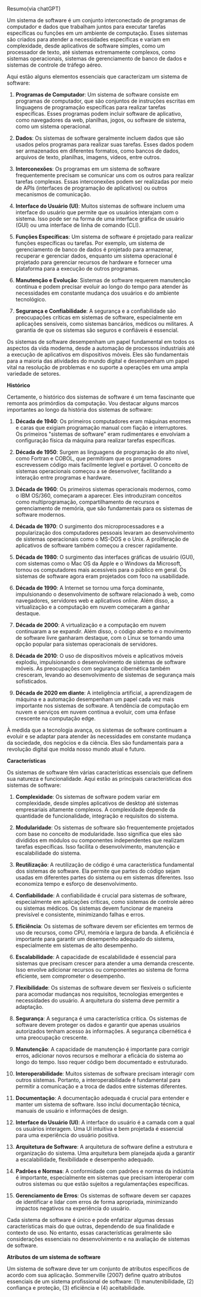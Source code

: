 Resumo(via chatGPT)

Um sistema de software é um conjunto interconectado de programas de computador e dados que trabalham juntos para executar tarefas específicas ou funções em um ambiente de computação. Esses sistemas são criados para atender a necessidades específicas e variam em complexidade, desde aplicativos de software simples, como um processador de texto, até sistemas extremamente complexos, como sistemas operacionais, sistemas de gerenciamento de banco de dados e sistemas de controle de tráfego aéreo.

Aqui estão alguns elementos essenciais que caracterizam um sistema de software:

1. **Programas de Computador**: Um sistema de software consiste em programas de computador, que são conjuntos de instruções escritas em linguagens de programação específicas para realizar tarefas específicas. Esses programas podem incluir software de aplicativo, como navegadores da web, planilhas, jogos, ou software de sistema, como um sistema operacional.

2. **Dados**: Os sistemas de software geralmente incluem dados que são usados pelos programas para realizar suas tarefas. Esses dados podem ser armazenados em diferentes formatos, como bancos de dados, arquivos de texto, planilhas, imagens, vídeos, entre outros.

3. **Interconexões**: Os programas em um sistema de software frequentemente precisam se comunicar uns com os outros para realizar tarefas complexas. Essas interconexões podem ser realizadas por meio de APIs (interfaces de programação de aplicativos) ou outros mecanismos de comunicação.

4. **Interface do Usuário (UI)**: Muitos sistemas de software incluem uma interface do usuário que permite que os usuários interajam com o sistema. Isso pode ser na forma de uma interface gráfica de usuário (GUI) ou uma interface de linha de comando (CLI).

5. **Funções Específicas**: Um sistema de software é projetado para realizar funções específicas ou tarefas. Por exemplo, um sistema de gerenciamento de banco de dados é projetado para armazenar, recuperar e gerenciar dados, enquanto um sistema operacional é projetado para gerenciar recursos de hardware e fornecer uma plataforma para a execução de outros programas.

6. **Manutenção e Evolução**: Sistemas de software requerem manutenção contínua e podem precisar evoluir ao longo do tempo para atender às necessidades em constante mudança dos usuários e do ambiente tecnológico.

7. **Segurança e Confiabilidade**: A segurança e a confiabilidade são preocupações críticas em sistemas de software, especialmente em aplicações sensíveis, como sistemas bancários, médicos ou militares. A garantia de que os sistemas são seguros e confiáveis é essencial.

Os sistemas de software desempenham um papel fundamental em todos os aspectos da vida moderna, desde a automação de processos industriais até a execução de aplicativos em dispositivos móveis. Eles são fundamentais para a maioria das atividades do mundo digital e desempenham um papel vital na resolução de problemas e no suporte a operações em uma ampla variedade de setores.

**Histórico**

Certamente, o histórico dos sistemas de software é um tema fascinante que remonta aos primórdios da computação. Vou destacar alguns marcos importantes ao longo da história dos sistemas de software:

1. **Década de 1940**: Os primeiros computadores eram máquinas enormes e caras que exigiam programação manual com fiação e interruptores. Os primeiros "sistemas de software" eram rudimentares e envolviam a configuração física da máquina para realizar tarefas específicas.

2. **Década de 1950**: Surgem as linguagens de programação de alto nível, como Fortran e COBOL, que permitiram que os programadores escrevessem código mais facilmente legível e portável. O conceito de sistemas operacionais começou a se desenvolver, facilitando a interação entre programas e hardware.

3. **Década de 1960**: Os primeiros sistemas operacionais modernos, como o IBM OS/360, começaram a aparecer. Eles introduziram conceitos como multiprogramação, compartilhamento de recursos e gerenciamento de memória, que são fundamentais para os sistemas de software modernos.

4. **Década de 1970**: O surgimento dos microprocessadores e a popularização dos computadores pessoais levaram ao desenvolvimento de sistemas operacionais como o MS-DOS e o Unix. A proliferação de aplicativos de software também começou a crescer rapidamente.

5. **Década de 1980**: O surgimento das interfaces gráficas de usuário (GUI), com sistemas como o Mac OS da Apple e o Windows da Microsoft, tornou os computadores mais acessíveis para o público em geral. Os sistemas de software agora eram projetados com foco na usabilidade.

6. **Década de 1990**: A Internet se tornou uma força dominante, impulsionando o desenvolvimento de software relacionado à web, como navegadores, servidores web e aplicativos online. Além disso, a virtualização e a computação em nuvem começaram a ganhar destaque.

7. **Década de 2000**: A virtualização e a computação em nuvem continuaram a se expandir. Além disso, o código aberto e o movimento de software livre ganharam destaque, com o Linux se tornando uma opção popular para sistemas operacionais de servidores.

8. **Década de 2010**: O uso de dispositivos móveis e aplicativos móveis explodiu, impulsionando o desenvolvimento de sistemas de software móveis. As preocupações com segurança cibernética também cresceram, levando ao desenvolvimento de sistemas de segurança mais sofisticados.

9. **Década de 2020 em diante**: A inteligência artificial, a aprendizagem de máquina e a automação desempenham um papel cada vez mais importante nos sistemas de software. A tendência de computação em nuvem e serviços em nuvem continua a evoluir, com uma ênfase crescente na computação edge.

À medida que a tecnologia avança, os sistemas de software continuam a evoluir e se adaptar para atender às necessidades em constante mudança da sociedade, dos negócios e da ciência. Eles são fundamentais para a revolução digital que molda nosso mundo atual e futuro.

**Características**

Os sistemas de software têm várias características essenciais que definem sua natureza e funcionalidade. Aqui estão as principais características dos sistemas de software:

1. **Complexidade**: Os sistemas de software podem variar em complexidade, desde simples aplicativos de desktop até sistemas empresariais altamente complexos. A complexidade depende da quantidade de funcionalidade, integração e requisitos do sistema.

2. **Modularidade**: Os sistemas de software são frequentemente projetados com base no conceito de modularidade. Isso significa que eles são divididos em módulos ou componentes independentes que realizam tarefas específicas. Isso facilita o desenvolvimento, manutenção e escalabilidade do sistema.

3. **Reutilização**: A reutilização de código é uma característica fundamental dos sistemas de software. Ela permite que partes do código sejam usadas em diferentes partes do sistema ou em sistemas diferentes. Isso economiza tempo e esforço de desenvolvimento.

4. **Confiabilidade**: A confiabilidade é crucial para sistemas de software, especialmente em aplicações críticas, como sistemas de controle aéreo ou sistemas médicos. Os sistemas devem funcionar de maneira previsível e consistente, minimizando falhas e erros.

5. **Eficiência**: Os sistemas de software devem ser eficientes em termos de uso de recursos, como CPU, memória e largura de banda. A eficiência é importante para garantir um desempenho adequado do sistema, especialmente em sistemas de alto desempenho.

6. **Escalabilidade**: A capacidade de escalabilidade é essencial para sistemas que precisam crescer para atender a uma demanda crescente. Isso envolve adicionar recursos ou componentes ao sistema de forma eficiente, sem comprometer o desempenho.

7. **Flexibilidade**: Os sistemas de software devem ser flexíveis o suficiente para acomodar mudanças nos requisitos, tecnologias emergentes e necessidades do usuário. A arquitetura do sistema deve permitir a adaptação.

8. **Segurança**: A segurança é uma característica crítica. Os sistemas de software devem proteger os dados e garantir que apenas usuários autorizados tenham acesso às informações. A segurança cibernética é uma preocupação crescente.

9. **Manutenção**: A capacidade de manutenção é importante para corrigir erros, adicionar novos recursos e melhorar a eficácia do sistema ao longo do tempo. Isso requer código bem documentado e estruturado.

10. **Interoperabilidade**: Muitos sistemas de software precisam interagir com outros sistemas. Portanto, a interoperabilidade é fundamental para permitir a comunicação e a troca de dados entre sistemas diferentes.

11. **Documentação**: A documentação adequada é crucial para entender e manter um sistema de software. Isso inclui documentação técnica, manuais de usuário e informações de design.

12. **Interface do Usuário (UI)**: A interface do usuário é a camada com a qual os usuários interagem. Uma UI intuitiva e bem projetada é essencial para uma experiência do usuário positiva.

13. **Arquitetura de Software**: A arquitetura de software define a estrutura e organização do sistema. Uma arquitetura bem planejada ajuda a garantir a escalabilidade, flexibilidade e desempenho adequado.

14. **Padrões e Normas**: A conformidade com padrões e normas da indústria é importante, especialmente em sistemas que precisam interoperar com outros sistemas ou que estão sujeitos a regulamentações específicas.

15. **Gerenciamento de Erros**: Os sistemas de software devem ser capazes de identificar e lidar com erros de forma apropriada, minimizando impactos negativos na experiência do usuário.

Cada sistema de software é único e pode enfatizar algumas dessas características mais do que outras, dependendo de sua finalidade e contexto de uso. No entanto, essas características geralmente são considerações essenciais no desenvolvimento e na avaliação de sistemas de software.

**Atributos de um sistema de software**

Um sistema de software deve ter um conjunto de atributos específicos de acordo com sua aplicação. Sommerville (2007) define quatro atributos essenciais de um sistema profissional de software: (1) manutenibilidade, (2) confiança e proteção, (3) eficiência e (4) aceitabilidade.